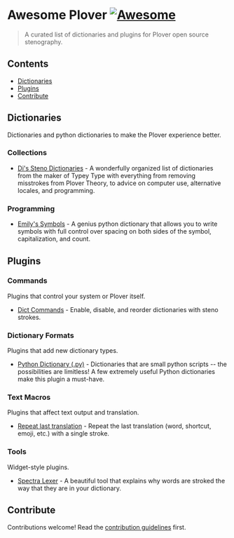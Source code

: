# Awesome Plover [![Awesome](https://awesome.re/badge.svg)](https://awesome.re)

> A curated list of dictionaries and plugins for Plover open source stenography.


## Contents

- [Dictionaries](#dictionaries)
- [Plugins](#plugins)
- [Contribute](#contribute)


## Dictionaries

Dictionaries and python dictionaries to make the Plover experience better.

### Collections

- [Di's Steno Dictionaries](https://github.com/didoesdigital/steno-dictionaries) - A wonderfully organized list of dictionaries from the maker of Typey Type with everything from removing misstrokes from Plover Theory, to advice on computer use, alternative locales, and programming.

### Programming

- [Emily's Symbols](https://github.com/EPLHREU/emily-symbols) - A genius python dictionary that allows you to write symbols with full control over spacing on both sides of the symbol, capitalization, and count.

## Plugins

### Commands

Plugins that control your system or Plover itself.

- [Dict Commands](https://github.com/KoiOates/plover_dict_commands) - Enable, disable, and reorder dictionaries with steno strokes.

### Dictionary Formats

Plugins that add new dictionary types.

- [Python Dictionary (.py)](https://pypi.org/project/plover-python-dictionary/) - Dictionaries that are small python scripts -- the possibilities are limitless! A few extremely useful Python dictionaries make this plugin a must-have.

### Text Macros

Plugins that affect text output and translation.

- [Repeat last translation](https://github.com/nsmarkop/plover_last_translation) - Repeat the last translation (word, shortcut, emoji, etc.) with a single stroke.

### Tools

Widget-style plugins.

- [Spectra Lexer](https://github.com/fourshade/spectra_lexer) - A beautiful tool that explains why words are stroked the way that they are in your dictionary.

## Contribute

Contributions welcome! Read the [contribution guidelines](contributing.md) first.
